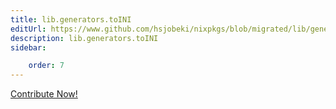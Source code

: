 ```yaml
---
title: lib.generators.toINI
editUrl: https://www.github.com/hsjobeki/nixpkgs/blob/migrated/lib/generators.nix#L119C11
description: lib.generators.toINI
sidebar:

    order: 7
---
```


<a href="https://www.github.com/hsjobeki/nixpkgs/blob/migrated/lib/generators.nix#L119C11">Contribute Now!</a>



